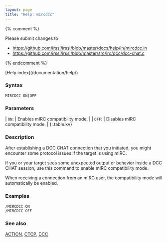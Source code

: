 ```yaml
---
layout: page
title: "Help: mircdcc"
---
```


{% comment %}

Please submit changes to
- https://github.com/irssi/irssi/blob/master/docs/help/in/mircdcc.in
- https://github.com/irssi/irssi/blob/master/src/irc/dcc/dcc-chat.c


{% endcomment %}
<nav markdown="1">
[Help index](/documentation/help/)
</nav>

### Syntax ###

<div class="highlight irssisyntax"><pre style="\-\-cmdlen:9ch"><code><span class="synB">MIRCDCC</span> <span class="synB">ON</span>|<span class="synB">OFF</span></code></pre></div>



### Parameters ###


| `ON`: |      Enables mIRC compatibility mode. |
| `OFF`: |     Disables mIRC compatibility mode. |
{:.table.kv}

### Description ###

After establishing a DCC CHAT connection that you initiated, you might
encounter some protocol issues if the target is using mIRC.

If you or your target sees some unexpected output or behavior inside a DCC
    CHAT session, use this command to enable mIRC compatibility mode.

When receiving a connection from an mIRC user, the compatibility mode will
automatically be enabled.

### Examples ###

    /MIRCDCC ON
    /MIRCDCC OFF

### See also ###
[ACTION](/documentation/help/action/), [CTCP](/documentation/help/ctcp/), [DCC](/documentation/help/dcc/)

